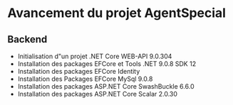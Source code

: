 # Avancement du projet AgentSpecial

## Backend
- Initialisation d"un projet .NET Core WEB-API 9.0.304
- Installation des packages EFCore et Tools .NET 9.0.8 SDK 12
- Installation des packages EFCore Identity 
- Installation des Packages EFCore MySql 9.0.8
- Installation des packages ASP.NET Core SwashBuckle 6.6.0
- Installation des packages ASP.NET Core Scalar 2.0.30